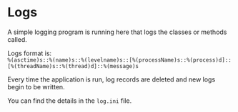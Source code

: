 # Logs
A simple logging program is running here that logs the classes or methods called.

Logs format is:\
`%(asctime)s::%(name)s::%(levelname)s::[%(processName)s::%(process)d]::[%(threadName)s::%(thread)d]::%(message)s`

Every time the application is run, log records are deleted and new logs begin to be written.

You can find the details in the `log.ini` file.